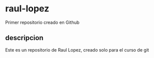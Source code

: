 # raul-lopez
Primer repositorio creado en Github

## descripcion
Este es un repositorio de Raul Lopez, creado solo para el curso de git
